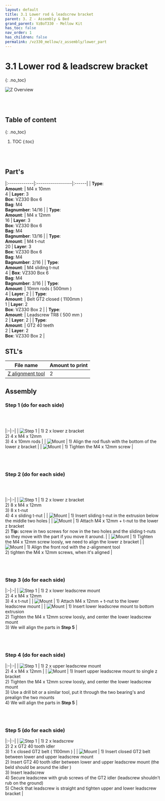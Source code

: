 ```yaml
---
layout: default
title: 3.1 Lower rod & leadscrew bracket
parent: 3. Z - Assembly & Bed
grand_parent: VzBoT330 - Mellow Kit
has_toc: false
nav_order: 1
has_children: false
permalink: /vz330_mellow/z_assembly/lower_part
---
```


# 3.1 Lower rod & leadscrew bracket
{: .no_toc}

![Z Overview](../../assets/images/manual/vz330_mellow/z_assembly/lower_part/overview.png)

<br>
<br>

## Table of content
{: .no_toc}

1. TOC
{:toc}

<br>
<br>

## Part's

|:-------------|:------------------|:------|
| **Type**: <br> **Amount**: | M4 x 10mm <br> 4 | **Layer**: 3 <br> **Box**: VZ330 Box 6 <br> **Bag**: M4 <br> **Bagnumber**: 14/16 |
| **Type**: <br> **Amount**: | M4 x 12mm <br> 16 | **Layer**: 3 <br> **Box**: VZ330 Box 6 <br> **Bag**: M4 <br> **Bagnumber**: 13/16 |
| **Type**: <br> **Amount**: | M4 t-nut <br> 20 | **Layer**: 3 <br> **Box**: VZ330 Box 6 <br> **Bag**: M4 <br> **Bagnumber**: 2/16 |
| **Type**: <br> **Amount**: | M4 sliding t-nut <br> 4 | **Box**: VZ330 Box 6 <br> **Bag**: M4 <br> **Bagnumber**: 3/16 |
| **Type**: <br> **Amount**: | 10mm rods ( 500mm ) <br> 4 | **Layer**: 2  |
| **Type**: <br> **Amount**: | Belt GT2 closed ( 1100mm ) <br> 1 | **Layer**: 2 <br> **Box**: VZ330 Box 2 |
| **Type**: <br> **Amount**: | Leadscrew TR8 ( 500 mm ) <br> 2 | **Layer**: 2 |
| **Type**: <br> **Amount**: | GT2 40 teeth <br> 2 | **Layer**: 2 <br> **Box**: VZ330 Box 2 |

## STL's

| File name | Amount to print |
|-----------|-----------------|
| <a href="https://github.com/VzBoT3D/VzBoT-Vz330/blob/master/Assemblies%20BOM%20and%20STL/Alignment%20Tools/Z%20Alignment%20tool%2010mm%20rod.stl" target="_blank">Z alignment tool</a> | 2 |

## Assembly

### Step 1 (do for each side)

<br>
<br>

|:-|:-|
| ![Step 1](../../assets/images/manual/vz330_mellow/z_assembly/lower_part/step1.png) | 1) 2 x lower z bracket  <br> 2) 4 x M4 x 12mm <br> 3) 4 x 10mm rods |
| ![Mount](../../assets/images/manual/vz330_mellow/z_assembly/lower_part/step1_part1.png) | 1) Align the rod flush with the bottom of the lower z bracket |
| ![Mount](../../assets/images/manual/vz330_mellow/z_assembly/lower_part/step1_part2.png) | 1) Tighten the M4 x 12mm screw |

<br>
<br>

### Step 2 (do for each side)

<br>
<br>

|:-|:-|
| ![Step 1](../../assets/images/manual/vz330_mellow/z_assembly/lower_part/step2.png) | 1) 2 x lower z bracket  <br> 2) 8 x M4 x 12mm <br> 3) 8 x t-nut <br> 4) 4 x sliding t-nut |
| ![Mount](../../assets/images/manual/vz330_mellow/z_assembly/lower_part/step2_part1.png) | 1) Insert sliding t-nut in the extrusion below the middle two holes | 
| ![Mount](../../assets/images/manual/vz330_mellow/z_assembly/lower_part/step2_part2.png) | 1) Attach M4 x 12mm + t-nut to the lower z bracket <br> 2) **Tip:** screw in two screws for now in the two holes and the sliding t-nuts so they move with the part if you move it around. |
| ![Mount](../../assets/images/manual/vz330_mellow/z_assembly/lower_part/step2_part3.png) | 1) Tighten the M4 x 12mm screw loosly, we need to align the lower z bracket |
| ![Mount](../../assets/images/manual/vz330_mellow/z_assembly/lower_part/step2_part4.png) | 1) Align the front rod with the z-alignment tool <br> 2) tighten the M4 x 12mm screws, when it's aligned |

<br>
<br>

### Step 3 (do for each side)

|:-|:-|
| ![Step 1](../../assets/images/manual/vz330_mellow/z_assembly/lower_part/step3.png) | 1) 2 x lower leadscrew mount  <br> 2) 4 x M4 x 12mm <br> 3) 4 x t-nut  |
| ![Mount](../../assets/images/manual/vz330_mellow/z_assembly/lower_part/step3_part1.png) | 1) Attach M4 x 12mm + t-nut to the lower leadscrew mount |
| ![Mount](../../assets/images/manual/vz330_mellow/z_assembly/lower_part/step3_part2.png) | 1) Insert lower leadscrew mount to bottom extrusion <br> 2) Tighten the M4 x 12mm screw loosly, and center the lower leadscrew mount <br> 3) We will align the parts in **Step 5** |

<br>
<br>

### Step 4 (do for each side)

|:-|:-|
| ![Step 1](../../assets/images/manual/vz330_mellow/z_assembly/lower_part/step4.png) | 1) 2 x upper leadscrew mount  <br> 2) 4 x M4 x 12mm  |
| ![Mount](../../assets/images/manual/vz330_mellow/z_assembly/lower_part/step4_part1.png) | 1) Insert upper leadscrew mount to single z bracket <br> 2) Tighten the M4 x 12mm screw loosly, and center the lower leadscrew mount <br> 3) Use a drill bit or a similar tool, put it through the two bearing's and prealign the two mounts <br> 4) We will align the parts in **Step 5** |

<br>
<br>

### Step 5 (do for each side)

|:-|:-|
| ![Step 1](../../assets/images/manual/vz330_mellow/z_assembly/lower_part/step5.png) | 1) 2 x leadscrew  <br> 2) 2 x GT2 40 tooth idler <br> 3) 1 x closed GT2 belt ( 1100mm )  |
| ![Mount](../../assets/images/manual/vz330_mellow/z_assembly/lower_part/step5_part1.png) | 1) Insert closed GT2 belt between lower and upper leadscrew mount <br> 2) Insert GT2 40 tooth idler between lower and upper leadscrew mount (the beld should be around the idler ) <br> 3) Insert leadscrew <br> 4) Secure leadscrew with grub screws of the GT2 idler (leadscrew shouldn't rub on the ground) <br> 5) Check that leadscrew is straight and tighten upper and lower leadscrew bracket |

<br>
<br>